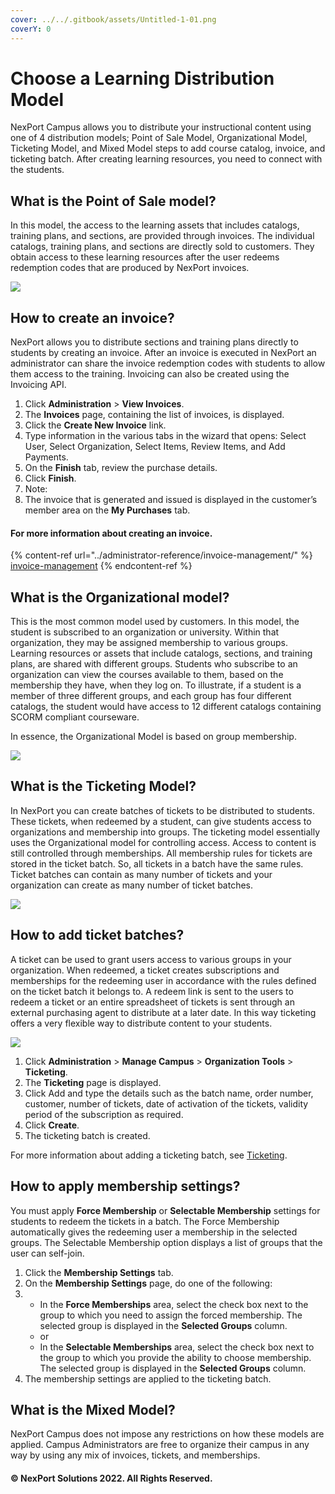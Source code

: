 ```yaml
---
cover: ../../.gitbook/assets/Untitled-1-01.png
coverY: 0
---
```


# Choose a Learning Distribution Model

NexPort Campus allows you to distribute your instructional content using one of 4 distribution models; Point of Sale Model, Organizational Model, Ticketing Model, and Mixed Model steps to add course catalog, invoice, and ticketing batch. After creating learning resources, you need to connect with the students.

## What is the Point of Sale model? <a href="#what" id="what"></a>

In this model, the access to the learning assets that includes catalogs, training plans, and sections, are provided through invoices. The individual catalogs, training plans, and sections are directly sold to customers. They obtain access to these learning resources after the user redeems redemption codes that are produced by NexPort invoices.

![](https://www.nexportcampus.com/Content/Guides/aweb/Content/Resources/Images/Section\_One\_Admin/POS\_Invoicing\_Model.png)

## How to create an invoice? <a href="#how" id="how"></a>

NexPort allows you to distribute sections and training plans directly to students by creating an invoice. After an invoice is executed in NexPort an administrator can share the invoice redemption codes with students to allow them access to the training. Invoicing can also be created using the Invoicing API.

1. Click **Administration** > **View Invoices**.
2. The **Invoices** page, containing the list of invoices, is displayed.
3. Click the **Create New Invoice** link.
4. Type information in the various tabs in the wizard that opens: Select User, Select Organization, Select Items, Review Items, and Add Payments.
5. On the **Finish** tab, review the purchase details.
6. Click **Finish**.
7. Note:
8. The invoice that is generated and issued is displayed in the customer’s member area on the **My Purchases** tab.

#### For more information about creating an invoice.

{% content-ref url="../administrator-reference/invoice-management/" %}
[invoice-management](../administrator-reference/invoice-management/)
{% endcontent-ref %}

## What is the Organizational model? <a href="#what2" id="what2"></a>

This is the most common model used by customers. In this model, the student is subscribed to an organization or university. Within that organization, they may be assigned membership to various groups. Learning resources or assets that include catalogs, sections, and training plans, are shared with different groups. Students who subscribe to an organization can view the courses available to them, based on the membership they have, when they log on. To illustrate, if a student is a member of three different groups, and each group has four different catalogs, the student would have access to 12 different catalogs containing SCORM compliant courseware.

In essence, the Organizational Model is based on group membership.

![](https://www.nexportcampus.com/Content/Guides/aweb/Content/Resources/Images/Section\_One\_Admin/Organizational\_model.png)

## What is the Ticketing Model? <a href="#what3" id="what3"></a>

In NexPort you can create batches of tickets to be distributed to students. These tickets, when redeemed by a student, can give students access to organizations and membership into groups. The ticketing model essentially uses the Organizational model for controlling access. Access to content is still controlled through memberships. All membership rules for tickets are stored in the ticket batch. So, all tickets in a batch have the same rules. Ticket batches can contain as many number of tickets and your organization can create as many number of ticket batches.

![](https://www.nexportcampus.com/Content/Guides/aweb/Content/Resources/Images/Section\_One\_Admin/POS\_Ticketing\_Model.png)

## How to add ticket batches? <a href="#how2" id="how2"></a>

A ticket can be used to grant users access to various groups in your organization. When redeemed, a ticket creates subscriptions and memberships for the redeeming user in accordance with the rules defined on the ticket batch it belongs to. A redeem link is sent to the users to redeem a ticket or an entire spreadsheet of tickets is sent through an external purchasing agent to distribute at a later date. In this way ticketing offers a very flexible way to distribute content to your students.

![](https://www.nexportcampus.com/Content/Guides/aweb/Content/Resources/Images/Section\_One\_Admin/Add\_TicketBatch\_535x404.png)

1. Click **Administration** > **Manage Campus** > **Organization Tools** > **Ticketing**.
2. The **Ticketing** page is displayed.
3. Click Add and type the details such as the batch name, order number, customer, number of tickets, date of activation of the tickets, validity period of the subscription as required.
4. Click **Create**.
5. The ticketing batch is created.

For more information about adding a ticketing batch, see [Ticketing](https://www.nexportcampus.com/Content/Guides/aweb/Content/Module\_Topics/Campus\_Management/Organization\_Tools/Ticketing/Ticketing.htm).

## How to apply membership settings? <a href="#how3" id="how3"></a>

You must apply **Force Membership** or **Selectable Membership** settings for students to redeem the tickets in a batch. The Force Membership automatically gives the redeeming user a membership in the selected groups. The Selectable Membership option displays a list of groups that the user can self-join.

1. Click the **Membership Settings** tab.
2. On the **Membership Settings** page, do one of the following:
3.
   * In the **Force Memberships** area, select the check box next to the group to which you need to assign the forced membership. The selected group is displayed in the **Selected Groups** column.
   * or
   * In the **Selectable Memberships** area, select the check box next to the group to which you provide the ability to choose membership. The selected group is displayed in the **Selected Groups** column.
4. The membership settings are applied to the ticketing batch.

## What is the Mixed Model? <a href="#what4" id="what4"></a>

NexPort Campus does not impose any restrictions on how these models are applied. Campus Administrators are free to organize their campus in any way by using any mix of invoices, tickets, and memberships.

#### &#x20;© NexPort Solutions 2022. All Rights Reserved.
